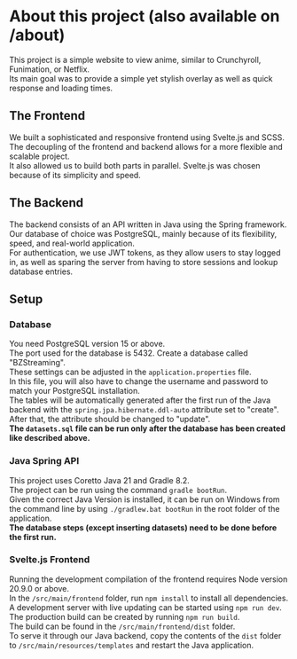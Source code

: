 # About this project (also available on /about)

This project is a simple website to view anime, similar to Crunchyroll, Funimation, or Netflix.  
Its main goal was to provide a simple yet stylish overlay as well as quick response and loading times.

## The Frontend

We built a sophisticated and responsive frontend using Svelte.js and SCSS.  
The decoupling of the frontend and backend allows for a more flexible and scalable project.  
It also allowed us to build both parts in parallel. Svelte.js was chosen because of its simplicity and speed.

## The Backend

The backend consists of an API written in Java using the Spring framework.  
Our database of choice was PostgreSQL, mainly because of its flexibility, speed, and real-world application.  
For authentication, we use JWT tokens, as they allow users to stay logged in, as well as sparing the server from having to store sessions and lookup database entries.

## Setup

### Database

You need PostgreSQL version 15 or above.  
The port used for the database is 5432. Create a database called "BZStreaming".  
These settings can be adjusted in the `application.properties` file.  
In this file, you will also have to change the username and password to match your PostgreSQL installation.  
The tables will be automatically generated after the first run of the Java backend with the `spring.jpa.hibernate.ddl-auto` attribute set to "create". After that, the attribute should be changed to "update".  
**The `datasets.sql` file can be run only after the database has been created like described above.**

### Java Spring API

This project uses Coretto Java 21 and Gradle 8.2.  
The project can be run using the command `gradle bootRun`.  
Given the correct Java Version is installed, it can be run on Windows from the command line by using `./gradlew.bat bootRun` in the root folder of the application.  
**The database steps (except inserting datasets) need to be done before the first run.**

### Svelte.js Frontend

Running the development compilation of the frontend requires Node version 20.9.0 or above.  
In the `/src/main/frontend` folder, run `npm install` to install all dependencies.  
A development server with live updating can be started using `npm run dev`.  
The production build can be created by running `npm run build`.  
The build can be found in the `/src/main/frontend/dist` folder.  
To serve it through our Java backend, copy the contents of the `dist` folder to `/src/main/resources/templates` and restart the Java application.
